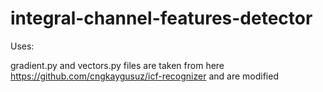 # integral-channel-features-detector

Uses:

gradient.py and vectors.py  files are taken from here  https://github.com/cngkaygusuz/icf-recognizer and are modified
